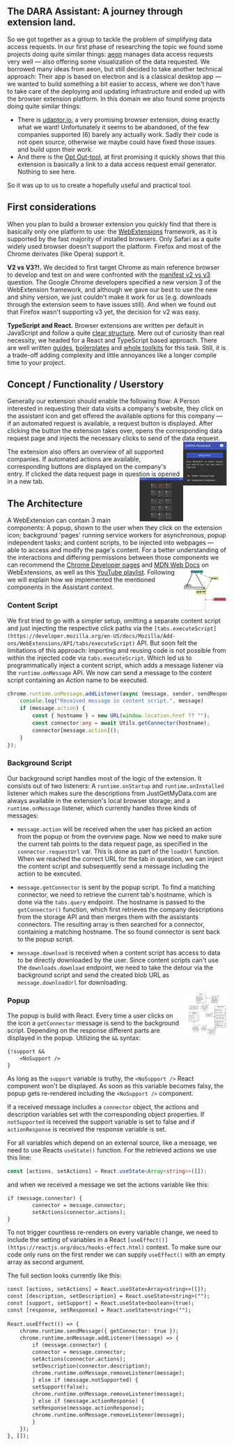 ## The DARA Assistant: A journey through extension land.

So we got together as a group to tackle the problem of simplifying data access requests.
In our first phase of researching the topic we found some projects doing quite similar things: [aeon](https://aeon.technology/) manages data access requests very well — also offering some visualization of the data requested. We borrowed many ideas from aeon, but still decided to take another technical approach: Their app is based on electron and is a classical desktop app — we wanted to build something a bit easier to access, where we don't have to take care of the deploying and updating infrastructure and ended up with the browser extension platform. In this domain we also found some projects doing quite similar things:
- There is [udaptor.io](https://chrome.google.com/webstore/detail/data-access-assistant-cla/dkjggcigbjhapffcjbmbgbbffgobfeol?hl=de), a very promising browser extension, doing exactly what we want! Unfortunately it seems to be abandoned, of the few companies supported (6) barely any actually work. Sadly their code is not open source, otherwise we maybe could have fixed those issues and build upon their work.
- And there is the [Opt Out-tool](https://chrome.google.com/webstore/detail/opt-out-send-gdpr-and-ccp/dedldhojjkgbejnmmfpmbnbihmmpfbpd?hl=de), at first promising it quickly shows that this extension is basically a link to a data access request email generator. Nothing to see here.

So it was up to us to create a hopefully useful and practical tool.

## First considerations

When you plan to build a browser extension you quickly find that there is basically only one platform to use: the [WebExtensions](https://de.wikipedia.org/wiki/Browser_Extensions) framework, as it is supported by the fast majority of installed browsers. Only Safari as a quite widely used browser doesn't support the platform. Firefox and most of the Chrome derivates (like Opera) support it.

**V2 vs V3?!.** We decided to first target Chrome as main reference browser to develop and test on and were confronted with the [manifest v2 vs v3](https://developer.chrome.com/docs/extensions/mv3/intro/) question. The Google Chrome developers specified a new version 3 of the WebExtension framework, and although we gave our best to use the new and shiny version, we just couldn't make it work for us (e.g. downloads through the extension seem to have issues still). And when we found out that Firefox wasn't supporting v3 yet, the decision for v2 was easy.

**TypeScript and React.** Browser extensions are written per default in JavaScript and follow a quite [clear structure](https://developer.chrome.com/docs/extensions/mv3/architecture-overview/). Mere out of curiosity than real necessity, we headed for a React and TypeScript based approach. There are well written [guides](https://medium.com/swlh/how-to-build-a-chrome-extension-with-react-typescript-and-webpack-92e806ce2e16), [boilerplates](https://github.com/pixochi/create-react-chrome-extension-ts) and [whole toolkits](https://www.extend-chrome.dev/) for this task. Still, it is a trade-off adding complexity and little annoyances like a longer compile time to your project.

## Concept / Functionality / Userstory

Generally our extension should enable the following flow: A Person interested in requesting their data visits a company's website, they click on the assistant icon and get offered the available options for this company — if an automated request is available, a request button is displayed. After clicking the button the extension takes over, opens the corresponding data request page and injects the necessary clicks to send of the data request.
<img align="right" width="100" height="100" src="img/popup.png">

The extension also offers an overview of all supported companies. If automated actions are available, corresponding buttons are displayed on the company's entry. If clicked the data request page in question is opened in a new tab.
<img align="right" width="100" height="100" src="img/overview.png">

## The Architecture

A WebExtension can contain 3 main components: A popup, shown to the user when they click on the extension icon; background \'pages\' running service workers for asynchronous, popup independent tasks; and content scripts, to be injected into webpages — able to access and modify the page's content. For a better understanding of the interactions and differing permissions between those components we can recommend the [Chrome Developer pages](https://developer.chrome.com/docs/extensions/mv3/architecture-overview/) and [MDN Web Docs](https://developer.mozilla.org/en-US/docs/Mozilla/Add-ons/WebExtensions) on WebExtensions, as well as this [YouTube playlist](https://shiffman.net/a2z/chrome-ext/).
<img align="right" width="100" height="100" src="img/components.png">
Following we will explain how we implemented the mentioned components in the Assistant context.

### Content Script
We first tried to go with a simpler setup, omitting a separate content script and just injecting the respective click paths via the `[tabs.executeScript](https://developer.mozilla.org/en-US/docs/Mozilla/Add-ons/WebExtensions/API/tabs/executeScript)` API. But soon felt the limitations of this approach: importing and reusing code is not possible from within the injected code via `tabs.executeScript`. Which led us to programmatically inject a content script, which adds a message listener via the `runtime.onMessage` API. We now can send a message to the content script containing an *Action* name to be executed.

```ts
chrome.runtime.onMessage.addListener(async (message, sender, sendResponse) => {
    console.log("Received message in content script.", message)
    if (message.action) {
        const { hostname } = new URL(window.location.href ?? "");
        const connector:any = await Utils.getConnector(hostname);
        connector[message.action]();
    }
});
```

### Background Script
Our background script handles most of the logic of the extension. It consists out of two listeners: A `runtime.onStartup` and `runtime.onInstalled` listener which makes sure the descriptions from JustGetMyData.com are always available in the extension's local browser storage; and a `runtime.onMessage` listener, which currently handles three kinds of messages:

- `message.action` will be received when the user has picked an action from the popup or from the overview page. Now we need to make sure the current tab points to the data request page, as specified in the `connector.requestUrl` var. This is done as part of the `loadUrl` function. When we reached the correct URL for the tab in question, we can inject the content script and subsequently send a message including the action to be executed.

- `message.getConnector` is sent by the popup script. To find a matching connector, we need to retrieve the current tab's hostname, which is done via the `tabs.query` endpoint. The hostname is passed to the `getConnector()` function, which first retrieves the company descriptions from the storage API and then merges them with the assistants connectors. The resulting array is then searched for a connector, containing a matching hostname. The so found connector is sent back to the popup script.

- `message.download` is received when a content script has access to data to be directly downloaded by the user. Since content scripts can't use the `downloads.download` endpoint, we need to take the detour via the background script and send the created blob URL as `message.downloadUrl` for downloading.

<img align="right" width="100" height="100" src="img/backgroundScript.png">

### Popup
The popup is build with React. Every time a user clicks on the icon a `getConnector` message is send to the background script. Depending on the response different parts are displayed in the popup. Utilizing the `&&` syntax:
```tsx
{!support &&
    <NoSupport />
}
```
As long as the `support` variable is truthy, the `<NoSupport />` React component won't be displayed. As soon as this variable becomes falsy, the popup gets re-rendered including the `<NoSupport />` component.

If a received message includes a `connector` object, the actions and description variables set with the corresponding object properties. If `notSupported` is received the support variable is set to false and if `actionResponse` is received the response variable is set.

For all variables which depend on an external source, like a message, we need to use Reacts `useState()` function. For the retrieved actions we use this line: 
```ts
const [actions, setActions] = React.useState<Array<string>>([]);
```
and when we received a message we set the actions variable like this:
```tsx
if (message.connector) {
        connector = message.connector;
        setActions(connector.actions);
}
```
To not trigger countless re-renders on every variable change, we need to include the setting of variables in a React `[useEffect()](https://reactjs.org/docs/hooks-effect.html)` context. To make sure our code only runs on the first render we can supply `useEffect()` with an empty array as second argument. 

The full section looks currently like this:
```tsx
const [actions, setActions] = React.useState<Array<string>>([]);
const [description, setDescription] = React.useState<string>("");
const [support, setSupport] = React.useState<boolean>(true);
const [response, setResponse] = React.useState<string>("");

React.useEffect(() => {
    chrome.runtime.sendMessage({ getConnector: true });
    chrome.runtime.onMessage.addListener((message) => {
        if (message.connector) {
        connector = message.connector;
        setActions(connector.actions);
        setDescription(connector.description);
        chrome.runtime.onMessage.removeListener(message);
        } else if (message.notSupported) {
        setSupport(false);
        chrome.runtime.onMessage.removeListener(message);
        } else if (message.actionResponse) {
        setResponse(message.actionResponse);
        chrome.runtime.onMessage.removeListener(message);
        }
    });
}, []);
```


